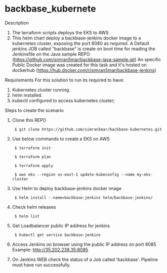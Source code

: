 # backbase_kubernete
Description
1. The terraform scripts deploys the EKS to AWS.
2. This helm chart deploy a backbase-jenkins docker image to a kubernetes cluster, exposing the port 8080 as required.
A Default jenkins JOB called "backbase" is create on boot time for reading the Jenkinsfile on the Java sample REPO (https://github.com/simran5mar/backbase-java-sample.git)
An specific Public Docker image was created for this task and it's hosted on dockerhub (https://hub.docker.com/r/simran5mar/backbase-jenkins)

Requirements
For this solution to run its required to have:

1. Kubernetes cluster running.
2. helm installed.
3. kubectl configured to access kubernetes cluster;

Steps to create the scenario
1. Clone this REPO

        $ git clone https://github.com/simran5mar/backbase-kubernetes.git

2. Use below commands to create a EKS on AWS

        $ terraform init

        $ terraform plan

        $ terraform apply

        $ aws eks --region us-east-1 update-kubeconfig --name my-eks-cluster

3. Use Helm to deploy backbase-jenkins docker image

        $ helm install --name=backbase-jenkins helm/backbase-jenkins/
4. Check helm releases

        $ helm list
5. Get Loadbalancer public IP address for jenkins

        $ kubectl get service backbase-jenkins
6. Access Jenkins on browser using the public IP address on port 8085 Example: http://35.202.238.35:8085

7. On Jenkins WEB check the status of a Job called 'backbase'. Pipeline must have run successfully.
